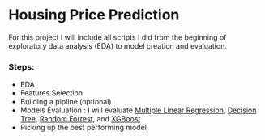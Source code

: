 # Housing Price Prediction

For this project I will include all scripts I did from the beginning of exploratory data analysis (EDA) to model creation and evaluation.

### Steps:
- EDA
- Features Selection 
- Building a pipline (optional)
- Models Evaluation : I will evaluate [Multiple Linear Regression](https://towardsdatascience.com/multiple-linear-regression-beginners-guide-5b602d716aa3), [Decision Tree](https://scikit-learn.org/stable/auto_examples/tree/plot_tree_regression.html), [Random Forrest](https://scikit-learn.org/stable/modules/generated/sklearn.ensemble.RandomForestClassifier.html), and [XGBoost](https://xgboost.readthedocs.io/en/latest/tutorials/model.html)
- Picking up the best performing model




